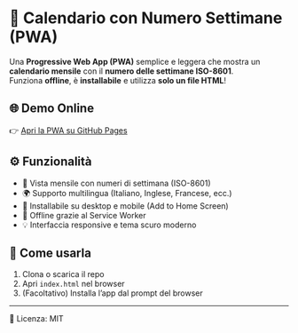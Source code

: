 # 📅 Calendario con Numero Settimane (PWA)

Una **Progressive Web App (PWA)** semplice e leggera che mostra un **calendario mensile** con il **numero delle settimane ISO-8601**.  
Funziona **offline**, è **installabile** e utilizza **solo un file HTML**!

## 🌐 Demo Online
👉 [Apri la PWA su GitHub Pages](https://cthv9.github.io/Calendario/)

## ⚙️ Funzionalità
- 📆 Vista mensile con numeri di settimana (ISO-8601)  
- 🌍 Supporto multilingua (Italiano, Inglese, Francese, ecc.)  
- 📲 Installabile su desktop e mobile (Add to Home Screen)  
- 💾 Offline grazie al Service Worker  
- 💡 Interfaccia responsive e tema scuro moderno  

## 🚀 Come usarla
1. Clona o scarica il repo  
2. Apri `index.html` nel browser  
3. (Facoltativo) Installa l’app dal prompt del browser  

---

📄 Licenza: MIT
